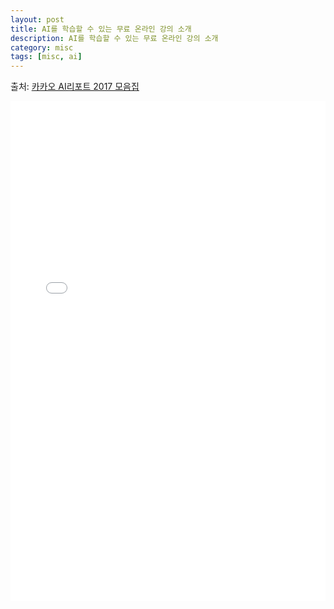 ```yaml
---
layout: post
title: AI를 학습할 수 있는 무료 온라인 강의 소개
description: AI를 학습할 수 있는 무료 온라인 강의 소개
category: misc
tags: [misc, ai]
---
```


출처: [카카오 AI리포트 2017 모음집](https://brunch.co.kr/@kakao-it/171)

<embed src="/assets/pdf/ai_online_course.pdf" type="application/pdf" width="100%" height="800em" />
